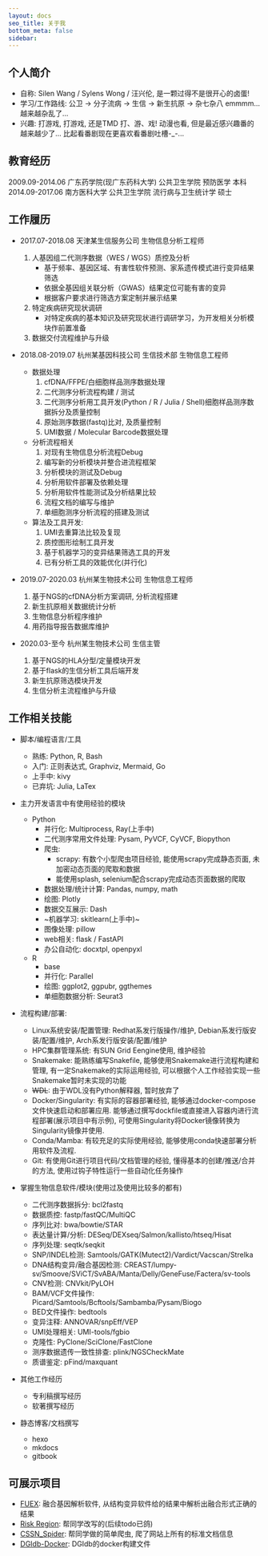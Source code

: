 ```yaml
---
layout: docs
seo_title: 关于我
bottom_meta: false
sidebar:
---
```


## 个人简介
- 自称: Silen Wang / Sylens Wong / 汪兴伦, 是一颗过得不是很开心的卤蛋!
- 学习/工作路线: 公卫 -> 分子流病 -> 生信 -> 新生抗原 -> 杂七杂八  emmmm... 越来越杂乱了...
- 兴趣: 打游戏, 打游戏, 还是TMD 打、游、戏! 动漫也看, 但是最近感兴趣番的越来越少了... 比起看番剧现在更喜欢看番剧吐槽-_-...


## 教育经历
2009.09-2014.06 广东药学院(现广东药科大学) 公共卫生学院 预防医学 本科
2014.09-2017.06 南方医科大学 公共卫生学院 流行病与卫生统计学 硕士


## 工作履历

- 2017.07-2018.08 天津某生信服务公司 生物信息分析工程师
    1. 人基因组二代测序数据（WES / WGS）质控及分析
        - 基于频率、基因区域、有害性软件预测、家系遗传模式进行变异结果筛选
        - 依据全基因组关联分析（GWAS）结果定位可能有害的变异 
        - 根据客户要求进行筛选方案定制并展示结果
    2. 特定疾病研究现状调研 
        - 对特定疾病的基本知识及研究现状进行调研学习，为开发相关分析模块作前置准备
    3. 数据交付流程维护与升级


- 2018.08-2019.07 杭州某基因科技公司 生信技术部 生物信息工程师
  - 数据处理
    1. cfDNA/FFPE/白细胞样品测序数据处理
    2. 二代测序分析流程构建 / 测试
    3. 二代测序分析用工具开发(Python / R / Julia / Shell)细胞样品测序数据拆分及质量控制
    4. 原始测序数据(fastq)比对, 及质量控制
    5. UMI数据 / Molecular Barcode数据处理
  - 分析流程相关
    1. 对现有生物信息分析流程Debug
    2. 编写新的分析模块并整合进流程框架
    3. 分析模块的测试及Debug
    4. 分析用软件部署及依赖处理
    5. 分析用软件性能测试及分析结果比较
    6. 流程文档的编写与维护
    7. 单细胞测序分析流程的搭建及测试
  - 算法及工具开发:
    1. UMI去重算法比较及复现
    2. 质控图形绘制工具开发
    3. 基于机器学习的变异结果筛选工具的开发
    4. 已有分析工具的效能优化(并行化)

- 2019.07-2020.03 杭州某生物技术公司 生物信息工程师
  1. 基于NGS的cfDNA分析方案调研, 分析流程搭建
  2. 新生抗原相关数据统计分析
  3. 生物信息分析程序维护
  4. 用药指导报告数据库维护
- 2020.03-至今 杭州某生物技术公司 生信主管
  1. 基于NGS的HLA分型/定量模块开发
  2. 基于flask的生信分析工具后端开发
  3. 新生抗原筛选模块开发
  4. 生信分析主流程维护与升级


## 工作相关技能

- 脚本/编程语言/工具
    + 熟练: Python, R, Bash
    + 入门: 正则表达式, Graphviz, Mermaid, Go
    + 上手中: kivy
    + 已弃坑: Julia, LaTex

- 主力开发语言中有使用经验的模块
  - Python
    - 并行化: Multiprocess, Ray(上手中)
    - 二代测序常用文件处理: Pysam, PyVCF, CyVCF, Biopython
    - 爬虫: 
      + scrapy: 有数个小型爬虫项目经验, 能使用scrapy完成静态页面, 未加密动态页面的爬取和数据
      + 能使用splash, selenium配合scrapy完成动态页面数据的爬取
    - 数据处理/统计计算: Pandas, numpy, math
    - 绘图: Plotly
    - 数据交互展示: Dash
    - ~机器学习: skitlearn(上手中)~
    - 图像处理: pillow
    - web相关: flask / FastAPI
    - 办公自动化: docxtpl, openpyxl
  - R
    - base
    - 并行化: Parallel
    - 绘图: ggplot2, ggpubr, ggthemes
    - 单细胞数据分析: Seurat3

- 流程构建/部署:
    - Linux系统安装/配置管理: Redhat系发行版操作/维护, Debian系发行版安装/配置/维护, Arch系发行版安装/配置/维护
    - HPC集群管理系统: 有SUN Grid Eengine使用, 维护经验
    - Snakemake: 能熟练编写Snakefile, 能够使用Snakemake进行流程构建和管理, 有一定Snakemake的实际运用经验, 可以根据个人工作经验实现一些Snakemake暂时未实现的功能
    - ~~WDL~~: 由于WDL没有Python解释器, 暂时放弃了
    - Docker/Singularity: 有实际的容器部署经验, 能够通过docker-compose文件快速启动和部署应用. 能够通过撰写dockfile或直接进入容器内进行流程部署(展示项目中有示例), 可使用Singularity将Docker镜像转换为Singularity镜像并使用.
    - Conda/Mamba: 有较充足的实际使用经验, 能够使用conda快速部署分析用软件及流程.
    - Git: 有使用Git进行项目代码/文档管理的经验, 懂得基本的创建/推送/合并的方法, 使用过钩子特性运行一些自动化任务操作

- 掌握生物信息软件/模块(使用过及使用比较多的都有)
    - 二代测序数据拆分: bcl2fastq
    - 数据质控: fastp/fastQC/MultiQC
    - 序列比对: bwa/bowtie/STAR
    - 表达量计算/分析: DESeq/DEXseq/Salmon/kallisto/htseq/Hisat
    - 序列处理: seqtk/seqkit
    - SNP/INDEL检测: Samtools/GATK(Mutect2)/Vardict/Vacscan/Strelka
    - DNA结构变异/融合基因检测: CREAST/lumpy-sv/Smoove/SViCT/SvABA/Manta/Delly/GeneFuse/Factera/sv-tools
    - CNV检测: CNVkit/PyLOH
    - BAM/VCF文件操作: Picard/Samtools/Bcftools/Sambamba/Pysam/Biogo
    - BED文件操作: bedtools
    - 变异注释: ANNOVAR/snpEff/VEP
    - UMI处理相关: UMI-tools/fgbio
    - 克隆性: PyClone/SciClone/FastClone
    - 测序数据遗传一致性排查: plink/NGSCheckMate
    - 质谱鉴定: pFind/maxquant

- 其他工作经历
  - 专利稿撰写经历
  - 软著撰写经历
    
- 静态博客/文档撰写
  - hexo
  - mkdocs
  - gitbook


## 可展示项目

- [FUEX](https://github.com/SilenWang/FUEX): 融合基因解析软件, 从结构变异软件给的结果中解析出融合形式正确的结果
- [Risk Region](https://github.com/SilenWang/Risk_Region): 帮同学改写的(后续todo已鸽)
- [CSSN_Spider](https://github.com/SilenWang/CSSN_Spider): 帮同学做的简单爬虫, 爬了网站上所有的标准文档信息
- [DGIdb-Docker](https://github.com/SilenWang/dgidb-docker): DGIdb的docker构建文件